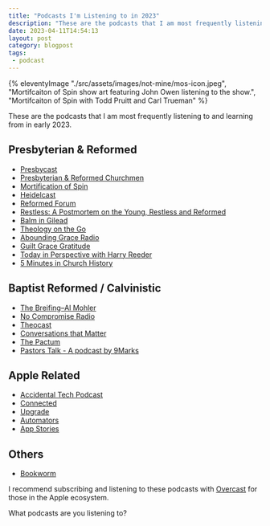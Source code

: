 ```yaml
---
title: "Podcasts I'm Listening to in 2023"
description: "These are the podcasts that I am most frequently listening to and learning from in early 2023."
date: 2023-04-11T14:54:13
layout: post
category: blogpost
tags:
 - podcast
---
```

{% eleventyImage "./src/assets/images/not-mine/mos-icon.jpeg", "Mortifcaiton of Spin show art featuring John Owen listening to the show.", "Mortifcaiton of Spin with Todd Pruitt and Carl Trueman" %}

These are the podcasts that I am most frequently listening to and learning from in early 2023.

## Presbyterian & Reformed
- [Presbycast](https://presbycast.libsyn.com)
- [Presbyterian & Reformed Churchmen](https://irreverentreverend.org/series/presbyterian-and-reformed-churchmen/)
- [Mortification of Spin](https://www.reformation21.org/columns/mortification-spin)
- [Heidelcast](https://sites.libsyn.com/453918/heidelcast)
- [Reformed Forum](https://reformedforum.org)
- [Restless: A Postmortem on the Young, Restless and Reformed](https://restlesspodcast.podbean.com)
- [Balm in Gilead](https://www.balmcast.com)
- [Theology on the Go](https://www.placefortruth.org)
- [Abounding Grace Radio](https://agradio.org)
- [Guilt Grace Gratitude](https://podcasters.spotify.com/pod/show/gggpodcast)
- [Today in Perspective with Harry Reeder](https://accradio.com/teaching-program/today-inperspectiveconversations-with-harry-reeder)
- [5 Minutes in Church History](https://www.5minutesinchurchhistory.com)

## Baptist Reformed / Calvinistic 
- [The Breifing–Al Mohler](https://albertmohler.com/the-briefing)
- [No Compromise Radio](https://nocompromiseradio.com)
- [Theocast](https://theocast.org)
- [Conversations that Matter](https://redcircle.com/shows/conversations-that-matter8971)
- [The Pactum](https://www.thepactum.org)
- [Pastors Talk - A podcast by 9Marks](https://www.spreaker.com/show/pastors-talk)

## Apple Related
- [Accidental Tech Podcast](https://atp.fm)
- [Connected](https://www.relay.fm/connected)
- [Upgrade](https://www.relay.fm/upgrade)
- [Automators](https://www.relay.fm/automators)
- [App Stories](https://appstories.net)

## Others
- [Bookworm](https://bookworm.fm)

I recommend subscribing and listening to these podcasts with [Overcast](https://overcast.fm) for those in the Apple ecosystem. 

What podcasts are you listening to?
